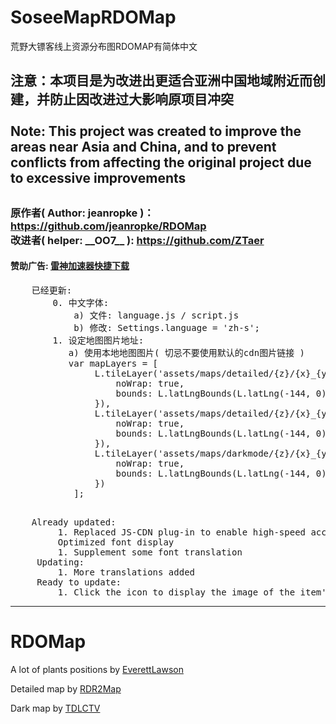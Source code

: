 # SoseeMapRDOMap
荒野大镖客线上资源分布图RDOMAP有简体中文
<h2>
注意：本项目是为改进出更适合亚洲中国地域附近而创建，并防止因改进过大影响原项目冲突<br/><br/>
Note: This project was created to improve the areas near Asia and China, and to prevent conflicts from affecting the original project due to excessive improvements
<h2>
<h3>
    原作者( Author: jeanropke )：<a href="https://github.com/jeanropke/RDOMap">https://github.com/jeanropke/RDOMap</a><br/>
    改进者( helper: __OO7__ ): <a href="https://github.com/ZTaer" >https://github.com/ZTaer</a>
</h3>
<h4>
    赞助广告: <a href="https://update.leigod.com/soft/channel/LeiGodSetup_ZT.exe" > 雷神加速器快捷下载 </a>
</h4>
<pre>
    已经更新:
        0. 中文字体: 
            a) 文件: language.js / script.js
            b) 修改: Settings.language = 'zh-s';
        1. 设定地图图片地址:
           a) 使用本地地图图片( 切忌不要使用默认的cdn图片链接 )
           var mapLayers = [
                L.tileLayer('assets/maps/detailed/{z}/{x}_{y}.jpg', {
                    noWrap: true,
                    bounds: L.latLngBounds(L.latLng(-144, 0), L.latLng(0, 176))
                }),
                L.tileLayer('assets/maps/detailed/{z}/{x}_{y}.jpg', {
                    noWrap: true,
                    bounds: L.latLngBounds(L.latLng(-144, 0), L.latLng(0, 176))
                }),
                L.tileLayer('assets/maps/darkmode/{z}/{x}_{y}.jpg', {
                    noWrap: true,
                    bounds: L.latLngBounds(L.latLng(-144, 0), L.latLng(0, 176))
                })
            ];
       
</pre>
<pre>
    Already updated:
         1. Replaced JS-CDN plug-in to enable high-speed access in Asia
         Optimized font display
         1. Supplement some font translation
     Updating:
         1. More translations added
     Ready to update:
         1. Click the icon to display the image of the item's location in the game
</pre>

<hr/>

# RDOMap
A lot of plants positions by [EverettLawson](https://github.com/EverettLawson)

Detailed map by [RDR2Map](https://rdr2map.com/)

Dark map by [TDLCTV](https://github.com/TDLCTV)